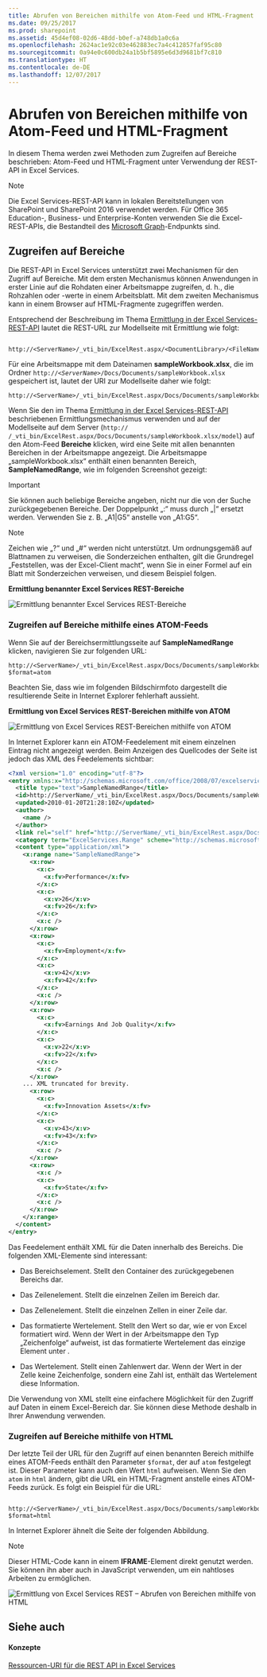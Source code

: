 ```yaml
---
title: Abrufen von Bereichen mithilfe von Atom-Feed und HTML-Fragment
ms.date: 09/25/2017
ms.prod: sharepoint
ms.assetid: 45d4ef08-02d6-48dd-b0ef-a748db1a0c6a
ms.openlocfilehash: 2624ac1e92c03e462883ec7a4c412857faf95c80
ms.sourcegitcommit: 0a94e0c600db24a1b5bf5895e6d3d9681bf7c810
ms.translationtype: HT
ms.contentlocale: de-DE
ms.lasthandoff: 12/07/2017
---
```

# <a name="getting-ranges-using-atom-feed-and-html-fragment"></a>Abrufen von Bereichen mithilfe von Atom-Feed und HTML-Fragment

In diesem Thema werden zwei Methoden zum Zugreifen auf Bereiche beschrieben: Atom-Feed und HTML-Fragment unter Verwendung der REST-API in Excel Services.
  
> [!NOTE]
> Die Excel Services-REST-API kann in lokalen Bereitstellungen von SharePoint und SharePoint 2016 verwendet werden. Für Office 365 Education-, Business- und Enterprise-Konten verwenden Sie die Excel-REST-APIs, die Bestandteil des [Microsoft Graph](http://graph.microsoft.io/en-us/docs/api-reference/v1.0/resources/excel
)-Endpunkts sind.
  
    
    


## <a name="accessing-ranges"></a>Zugreifen auf Bereiche

Die REST-API in Excel Services unterstützt zwei Mechanismen für den Zugriff auf Bereiche. Mit dem ersten Mechanismus können Anwendungen in erster Linie auf die Rohdaten einer Arbeitsmappe zugreifen, d. h., die Rohzahlen oder -werte in einem Arbeitsblatt. Mit dem zweiten Mechanismus kann in einem Browser auf HTML-Fragmente zugegriffen werden.
  
    
    
Entsprechend der Beschreibung im Thema [Ermittlung in der Excel Services-REST-API](discovery-in-excel-services-rest-api.md) lautet die REST-URL zur Modellseite mit Ermittlung wie folgt:
  
    
    



```

http://<ServerName>/_vti_bin/ExcelRest.aspx/<DocumentLibrary>/<FileName>/model
```

Für eine Arbeitsmappe mit dem Dateinamen **sampleWorkbook.xlsx**, die im Ordner <code>http://<i>\<ServerName\></i>/Docs/Documents/sampleWorkbook.xlsx</code> gespeichert ist, lautet der URI zur Modellseite daher wie folgt:
  
    
    



```
http://<ServerName>/_vti_bin/ExcelRest.aspx/Docs/Documents/sampleWorkbook.xlsx/model
```

Wenn Sie den im Thema [Ermittlung in der Excel Services-REST-API](discovery-in-excel-services-rest-api.md) beschriebenen Ermittlungsmechanismus verwenden und auf der Modellseite auf dem Server (`http://`_<ServerName>_ `/_vti_bin/ExcelRest.aspx/Docs/Documents/sampleWorkbook.xlsx/model`) auf den Atom-Feed **Bereiche** klicken, wird eine Seite mit allen benannten Bereichen in der Arbeitsmappe angezeigt. Die Arbeitsmappe „sampleWorkbook.xlsx“ enthält einen benannten Bereich, **SampleNamedRange**, wie im folgenden Screenshot gezeigt: 
  
    
    

> [!IMPORTANT]
> Sie können auch beliebige Bereiche angeben, nicht nur die von der Suche zurückgegebenen Bereiche. Der Doppelpunkt „:“ muss durch „|“ ersetzt werden. Verwenden Sie z. B. „A1|G5“ anstelle von „A1:G5“. 
  
> [!NOTE]
> Zeichen wie „?“ und „#“ werden nicht unterstützt. Um ordnungsgemäß auf Blattnamen zu verweisen, die Sonderzeichen enthalten, gilt die Grundregel „Feststellen, was der Excel-Client macht“, wenn Sie in einer Formel auf ein Blatt mit Sonderzeichen verweisen, und diesem Beispiel folgen. 
  
    
    


**Ermittlung benannter Excel Services REST-Bereiche**

  
    
    

  
    
    
![Ermittlung benannter Excel Services REST-Bereiche](../images/159f676e-421e-4190-94a6-cf311f7db2ca.gif)
  
    
    

### <a name="accessing-ranges-by-using-an-atom-feed"></a>Zugreifen auf Bereiche mithilfe eines ATOM-Feeds

Wenn Sie auf der Bereichsermittlungsseite auf **SampleNamedRange** klicken, navigieren Sie zur folgenden URL:
  
    
    

```
http://<ServerName>/_vti_bin/ExcelRest.aspx/Docs/Documents/sampleWorkbook.xlsx/model/Ranges('SampleNamedRange')?$format=atom
```

Beachten Sie, dass wie im folgenden Bildschirmfoto dargestellt die resultierende Seite in Internet Explorer fehlerhaft aussieht.
  
    
    

**Ermittlung von Excel Services REST-Bereichen mithilfe von ATOM**

  
    
    

  
    
    
![Ermittlung von Excel Services REST-Bereichen mithilfe von ATOM](../images/2d011e17-953f-42b1-97d3-2525372296c1.gif)
  
    
    
In Internet Explorer kann ein ATOM-Feedelement mit einem einzelnen Eintrag nicht angezeigt werden. Beim Anzeigen des Quellcodes der Seite ist jedoch das XML des Feedelements sichtbar:
  
    
    



```XML
<?xml version="1.0" encoding="utf-8"?>
<entry xmlns:x="http://schemas.microsoft.com/office/2008/07/excelservices/rest" xmlns:d="http://schemas.microsoft.com/ado/2007/08/dataservice" xmlns:m="http://schemas.microsoft.com/ado/2007/08/dataservices/metadata" xmlns="http://www.w3.org/2005/Atom">
  <title type="text">SampleNamedRange</title>
  <id>http://ServerName/_vti_bin/ExcelRest.aspx/Docs/Documents/sampleWorkbook.xlsx/model/Ranges('SampleNamedRange')</id>
  <updated>2010-01-20T21:28:10Z</updated>
  <author>
    <name />
  </author>
  <link rel="self" href="http://ServerName/_vti_bin/ExcelRest.aspx/Docs/Documents/sampleWorkbook.xlsx/model/Ranges('SampleNamedRange')?$format=atom" title="SampleNamedRange" />
  <category term="ExcelServices.Range" scheme="http://schemas.microsoft.com/ado/2007/08/dataservices/scheme" />
  <content type="application/xml">
    <x:range name="SampleNamedRange">
      <x:row>
        <x:c>
          <x:fv>Performance</x:fv>
        </x:c>
        <x:c>
          <x:v>26</x:v>
          <x:fv>26</x:fv>
        </x:c>
        <x:c />
      </x:row>
      <x:row>
        <x:c>
          <x:fv>Employment</x:fv>
        </x:c>
        <x:c>
          <x:v>42</x:v>
          <x:fv>42</x:fv>
        </x:c>
        <x:c />
      </x:row>
      <x:row>
        <x:c>
          <x:fv>Earnings And Job Quality</x:fv>
        </x:c>
        <x:c>
          <x:v>22</x:v>
          <x:fv>22</x:fv>
        </x:c>
        <x:c />
      </x:row>
    ... XML truncated for brevity. 
      <x:row>
        <x:c>
          <x:fv>Innovation Assets</x:fv>
        </x:c>
        <x:c>
          <x:v>43</x:v>
          <x:fv>43</x:fv>
        </x:c>
        <x:c />
      </x:row>
      <x:row>
        <x:c />
        <x:c>
          <x:fv>State</x:fv>
        </x:c>
        <x:c />
      </x:row>
    </x:range>
  </content>
</entry>
```

Das Feedelement enthält XML für die Daten innerhalb des Bereichs. Die folgenden XML-Elemente sind interessant: 
  
    
    

- **<range>** Das Bereichselement. Stellt den Container des zurückgegebenen Bereichs dar.
    
  
- **<row>** Das Zeilenelement. Stellt die einzelnen Zeilen im Bereich dar.
    
  
- **<c>** Das Zellenelement. Stellt die einzelnen Zellen in einer Zeile dar.
    
  
- **<fv>** Das formatierte Wertelement. Stellt den Wert so dar, wie er von Excel formatiert wird. Wenn der Wert in der Arbeitsmappe den Typ „Zeichenfolge“ aufweist, ist das formatierte Wertelement das einzige Element unter **<c>**. 
    
  
- **<v>** Das Wertelement. Stellt einen Zahlenwert dar. Wenn der Wert in der Zelle keine Zeichenfolge, sondern eine Zahl ist, enthält das Wertelement diese Information.
    
  
Die Verwendung von XML stellt eine einfachere Möglichkeit für den Zugriff auf Daten in einem Excel-Bereich dar. Sie können diese Methode deshalb in Ihrer Anwendung verwenden. 
  
    
    

### <a name="accessing-ranges-by-using-html"></a>Zugreifen auf Bereiche mithilfe von HTML

Der letzte Teil der URL für den Zugriff auf einen benannten Bereich mithilfe eines ATOM-Feeds enthält den Parameter  `$format`, der auf  `atom` festgelegt ist. Dieser Parameter kann auch den Wert `html` aufweisen. Wenn Sie den `atom` in `html` ändern, gibt die URL ein HTML-Fragment anstelle eines ATOM-Feeds zurück. Es folgt ein Beispiel für die URL:
  
    
    

```

http://<ServerName>/_vti_bin/ExcelRest.aspx/Docs/Documents/sampleWorkbook.xlsx/model/Ranges('SampleNamedRange')?$format=html
```

In Internet Explorer ähnelt die Seite der folgenden Abbildung.
  
> [!NOTE]
> Dieser HTML-Code kann in einem **IFRAME**-Element direkt genutzt werden. Sie können ihn aber auch in JavaScript verwenden, um ein nahtloses Arbeiten zu ermöglichen. 
  

    
![Ermittlung von Excel Services REST – Abrufen von Bereichen mithilfe von HTML](../images/558e6305-5a42-4b5c-9a70-1116ddcf6637.gif)
  


## <a name="see-also"></a>Siehe auch


#### <a name="concepts"></a>Konzepte


  
    
    
 [Ressourcen-URI für die REST API in Excel Services](resources-uri-for-excel-services-rest-api.md)
